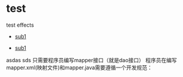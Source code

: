 # test
test effects


- [sub1](java基础巩固笔记(1)-反射.md)

- [sub1](/java基础巩固笔记(1)-反射.md)


asdas 
sds
只需要程序员编写mapper接口（就是dao接口）
程序员在编写mapper.xml(映射文件)和mapper.java需要遵循一个开发规范：
